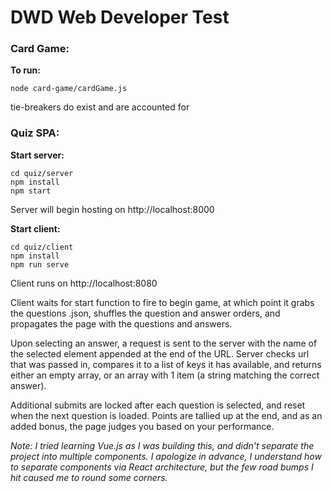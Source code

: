 # DWD Web Developer Test

### **Card Game:**
**To run:**
```
node card-game/cardGame.js
```
tie-breakers do exist and are accounted for

### **Quiz SPA:**

**Start server:**
```
cd quiz/server
npm install
npm start
```
Server will begin hosting on http://localhost:8000


**Start client:**
```
cd quiz/client
npm install
npm run serve
```
Client runs on http://localhost:8080

Client waits for start function to fire to begin game, at which point it grabs the questions .json, shuffles the question and answer orders, and propagates the page with the questions and answers.

Upon selecting an answer, a request is sent to the server with the name of the selected element appended at the end of the URL. Server checks url that was passed in, compares it to a list of keys it has available, and returns either an empty array, or an array with 1 item (a string matching the correct answer).

Additional submits are locked after each question is selected, and reset when the next question is loaded.  Points are tallied up at the end, and as an added bonus, the page judges you based on your performance.

*Note: I tried learning Vue.js as I was building this, and didn't separate the project into multiple components. I apologize in advance, I understand how to separate components via React architecture, but the few road bumps I hit caused me to round some corners.*
